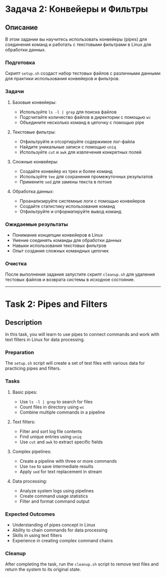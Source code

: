 # Задача 2: Конвейеры и Фильтры

## Описание
В этом задании вы научитесь использовать конвейеры (pipes) для соединения команд и работать с текстовыми фильтрами в Linux для обработки данных.

### Подготовка
Скрипт `setup.sh` создаст набор тестовых файлов с различными данными для практики использования конвейеров и фильтров.

### Задачи
1. Базовые конвейеры:
   - Используйте `ls -l | grep` для поиска файлов
   - Подсчитайте количество файлов в директории с помощью `wc`
   - Объедините несколько команд в цепочку с помощью pipe

2. Текстовые фильтры:
   - Отфильтруйте и отсортируйте содержимое лог-файла
   - Найдите уникальные записи с помощью `uniq`
   - Используйте `cut` и `awk` для извлечения конкретных полей

3. Сложные конвейеры:
   - Создайте конвейер из трех и более команд
   - Используйте `tee` для сохранения промежуточных результатов
   - Примените `sed` для замены текста в потоке

4. Обработка данных:
   - Проанализируйте системные логи с помощью конвейеров
   - Создайте статистику использования команд
   - Отфильтруйте и отформатируйте вывод команд

### Ожидаемые результаты
- Понимание концепции конвейеров в Linux
- Умение соединять команды для обработки данных
- Навыки использования текстовых фильтров
- Опыт создания сложных командных цепочек

### Очистка
После выполнения задания запустите скрипт `cleanup.sh` для удаления тестовых файлов и возврата системы в исходное состояние.

---

# Task 2: Pipes and Filters

## Description
In this task, you will learn to use pipes to connect commands and work with text filters in Linux for data processing.

### Preparation
The `setup.sh` script will create a set of test files with various data for practicing pipes and filters.

### Tasks
1. Basic pipes:
   - Use `ls -l | grep` to search for files
   - Count files in directory using `wc`
   - Combine multiple commands in a pipeline

2. Text filters:
   - Filter and sort log file contents
   - Find unique entries using `uniq`
   - Use `cut` and `awk` to extract specific fields

3. Complex pipelines:
   - Create a pipeline with three or more commands
   - Use `tee` to save intermediate results
   - Apply `sed` for text replacement in stream

4. Data processing:
   - Analyze system logs using pipelines
   - Create command usage statistics
   - Filter and format command output

### Expected Outcomes
- Understanding of pipes concept in Linux
- Ability to chain commands for data processing
- Skills in using text filters
- Experience in creating complex command chains

### Cleanup
After completing the task, run the `cleanup.sh` script to remove test files and return the system to its original state. 